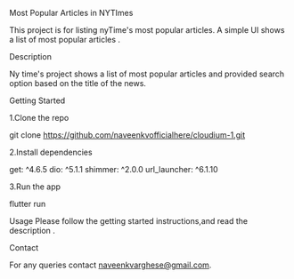 Most Popular Articles in NYTImes

This project is for listing nyTime's most popular articles. A simple UI shows a list of most popular articles .

Description

Ny time's project shows a list of most popular articles and provided search option based on the title of the news.

Getting Started

1.Clone the repo

git clone https://github.com/naveenkvofficialhere/cloudium-1.git

2.Install dependencies

  get: ^4.6.5
  dio: ^5.1.1
  shimmer: ^2.0.0
  url_launcher: ^6.1.10

3.Run the app

flutter run



Usage
Please follow the getting started instructions,and read the description .


Contact

For any queries contact naveenkvarghese@gmail.com.
